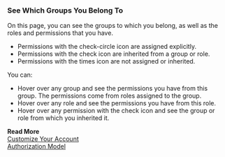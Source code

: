 ### See Which Groups You Belong To

On this page, you can see the groups to which you belong, as well as the roles and permissions that you have.

- Permissions with the check-circle icon are assigned explicitly.
- Permissions with the check icon are inherited from a group or role.
- Permissions with the times icon are not assigned or inherited.

You can:
- Hover over any group and see the permissions you have from this group. The permissions come from roles assigned to the group.
- Hover over any role and see the permissions you have from this role.
- Hover over any permission with the check icon and see the group or role from which you inherited it.

**Read More**<br/>
[Customize Your Account](https://docs.wavefront.com/users_account_managing.html)<br/>
[Authorization Model](https://docs.wavefront.com/authorization.html)
